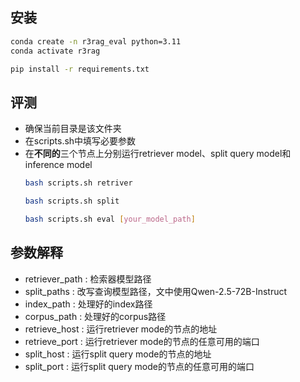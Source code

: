 
## 安装
```bash
conda create -n r3rag_eval python=3.11
conda activate r3rag

pip install -r requirements.txt
```

## 评测
- 确保当前目录是该文件夹
- 在scripts.sh中填写必要参数
- 在**不同的**三个节点上分别运行retriever model、split query model和inference model
	```bash
	bash scripts.sh retriver

	bash scripts.sh split

	bash scripts.sh eval [your_model_path]
	```

## 参数解释
- retriever_path : 检索器模型路径
- split_paths : 改写查询模型路径，文中使用Qwen-2.5-72B-Instruct
- index_path : 处理好的index路径
- corpus_path : 处理好的corpus路径
- retrieve_host : 运行retriever mode的节点的地址
- retrieve_port : 运行retriever mode的节点的任意可用的端口
- split_host : 运行split query mode的节点的地址
- split_port : 运行split query mode的节点的任意可用的端口
